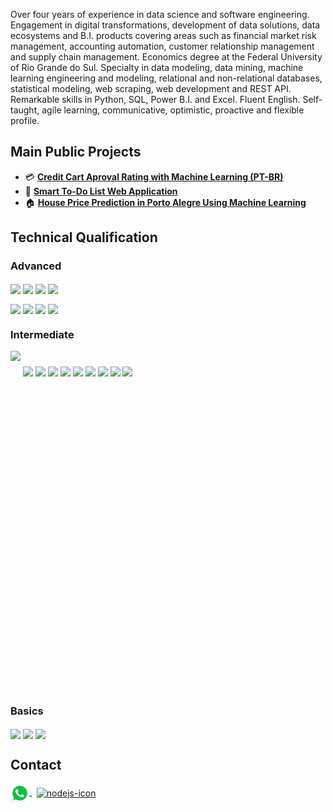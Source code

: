 Over four years of experience in data science and software engineering. Engagement in digital transformations, development of data solutions, data ecosystems and B.I. products covering areas such as financial market risk management, accounting automation, customer relationship management and supply chain management. Economics degree at the Federal University of Rio Grande do Sul. Specialty in data modeling, data mining, machine learning engineering and modeling, relational and non-relational databases, statistical modeling, web scraping, web development and REST API. Remarkable skills in Python, SQL, Power B.I. and Excel. Fluent English. Self-taught, agile learning, communicative, optimistic, proactive and flexible profile.

## Main Public Projects

* 💳 **[Credit Cart Aproval Rating with Machine Learning (PT-BR)](https://github.com/dougpcorrea/data_science/tree/main/1.%20Credit%20card%20aproval%20rating)** 
* 📝 **[Smart To-Do List Web Application](https://github.com/dougpcorrea/software_engineering/tree/main/1.%20Smart%20to%20do%20list)** 
* 🏠 **[House Price Prediction in Porto Alegre Using Machine Learning](https://github.com/dougpcorrea/data_science/tree/main/1.%20Credit%20card%20aproval%20rating)** 

## Technical Qualification

### Advanced

[<img align="center" src="https://img.shields.io/badge/Python-3776AB?style=for-the-badge&logo=python&logoColor=white">]()
[<img align="center" src="https://img.shields.io/badge/power_bi-F2C811?style=for-the-badge&logo=powerbi&logoColor=black">]()
[<img align="center" src="https://img.shields.io/badge/Microsoft_Excel-217346?style=for-the-badge&logo=microsoft-excel&logoColor=white">]()
[<img align="center" src="https://img.shields.io/badge/typescript-%23007ACC.svg?style=for-the-badge&logo=typescript&logoColor=white">]()

[<img align="center" src="https://img.shields.io/badge/javascript-%23323330.svg?style=for-the-badge&logo=javascript&logoColor=%23F7DF1E">]()
[<img align="center" src="https://img.shields.io/badge/html5-%23E34F26.svg?style=for-the-badge&logo=html5&logoColor=white">]()
[<img align="center" src="https://img.shields.io/badge/css3-%231572B6.svg?style=for-the-badge&logo=css3&logoColor=white">]()
[<img align="center" src="https://img.shields.io/badge/mysql-%2300f.svg?style=for-the-badge&logo=mysql&logoColor=white">]()
  
### Intermediate
<div style="margin-bottom: 500px;"> 
<img align="center" style="margin-bottom: 50px" src="https://img.shields.io/badge/AWS-%23FF9900.svg?style=for-the-badge&logo=amazon-aws&logoColor=white">
<img align="center" src="https://img.shields.io/badge/django-%23092E20.svg?style=for-the-badge&logo=django&logoColor=white">
<img align="center" src="https://img.shields.io/badge/angular-%23DD0031.svg?style=for-the-badge&logo=angular&logoColor=white">
<img align="center" src="https://img.shields.io/badge/Apache%20Airflow-017CEE?style=for-the-badge&logo=Apache%20Airflow&logoColor=white">
<img align="center" src="https://img.shields.io/badge/php-%23777BB4.svg?style=for-the-badge&logo=php&logoColor=white">

<img align="center" src="https://img.shields.io/badge/docker-%230db7ed.svg?style=for-the-badge&logo=docker&logoColor=white">
<img align="center" src="https://img.shields.io/badge/git-%23F05033.svg?style=for-the-badge&logo=git&logoColor=white">
<img align="center" src="https://img.shields.io/badge/laravel-%23FF2D20.svg?style=for-the-badge&logo=laravel&logoColor=white">
<img align="center" src="https://img.shields.io/badge/Linux-FCC624?style=for-the-badge&logo=linux&logoColor=black">
<img align="center" src="https://img.shields.io/badge/Microsoft%20SQL%20Server-CC2927?style=for-the-badge&logo=microsoft%20sql%20server&logoColor=white">
</div>

### Basics
<div style="display: inline-block">
  <img align="center" src="https://img.shields.io/badge/kubernetes-%23326ce5.svg?style=for-the-badge&logo=kubernetes&logoColor=white">
  <img align="center" src="https://img.shields.io/badge/postgres-%23316192.svg?style=for-the-badge&logo=postgresql&logoColor=white">
  <img align="center" src="https://img.shields.io/badge/-selenium-%43B02A?style=for-the-badge&logo=selenium&logoColor=white">
</div>

## Contact
<div style="display: inline-block">
  <a href="https://wa.me/5551984925343">
    <img align="center" height="30" width="30" alt="nodejs-icon" src="https://github.com/appicons/Whatsapp/blob/master/icons/whatsapp_194x194.png">
  </a>
  &nbsp;
  <a href="https://www.linkedin.com/in/dougpcorrea/">
    <img align="center" height="30" width="30" alt="nodejs-icon" src="https://upload.wikimedia.org/wikipedia/commons/thumb/f/f8/LinkedIn_icon_circle.svg/800px-LinkedIn_icon_circle.svg.png">
  </a>
</div>
